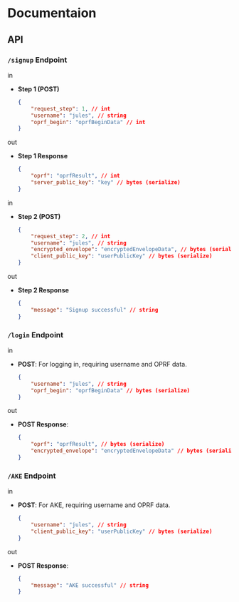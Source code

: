 # Documentaion

## API

### `/signup` Endpoint
in
- **Step 1 (POST)**
    ```json
    {
        "request_step": 1, // int
        "username": "jules", // string
        "oprf_begin": "oprfBeginData" // int
    }
    ```
out
- **Step 1 Response**
    ```json
    {
        "oprf": "oprfResult", // int
        "server_public_key": "key" // bytes (serialize)
    }
    ```

in
- **Step 2 (POST)**
    ```json
    {
        "request_step": 2, // int
        "username": "jules", // string
        "encrypted_envelope": "encryptedEnvelopeData", // bytes (serialize)
        "client_public_key": "userPublicKey" // bytes (serialize)
    }
    ```
out
- **Step 2 Response**
    ```json
    {
        "message": "Signup successful" // string
    }
    ```

### `/login` Endpoint
in
- **POST**: For logging in, requiring username and OPRF data.
    ```json
    {
        "username": "jules", // string
        "oprf_begin": "oprfBeginData" // bytes (serialize)
    }
    ```

out
- **POST Response**:
    ```json
    {
        "oprf": "oprfResult", // bytes (serialize)
        "encrypted_envelope": "encryptedEnvelopeData" // bytes (serialize)
    }
    ```

### `/AKE` Endpoint
in
- **POST**: For AKE, requiring username and OPRF data.
    ```json
    {
        "username": "jules", // string
        "client_public_key": "userPublicKey" // bytes (serialize)
    }
    ```

out
- **POST Response**:
    ```json
    {
        "message": "AKE successful" // string
    }
    ```